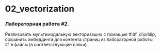 # 02_vectorization

### Лабораторная работа #2. 
Реализовать мультимодальную векторизацию  с помощью tfidf, clip/blip, сохранить эмбеддинги для контента страниц из лабораторной работы #1 в файлы (в соответствующие папки).
